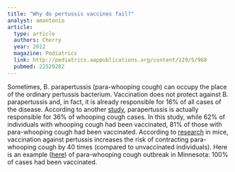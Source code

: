 ```yaml
---
title: "Why do pertussis vaccines fail?"
analyst: amantonio
article:
  type: article
  authors: Cherry
  year: 2012
  magazine: Pediatrics
  link: http://pediatrics.aappublications.org/content/129/5/968
  pubmed: 22529282
---
```


Sometimes, B. parapertussis (para-whooping cough) can occupy the place of the ordinary pertussis bacterium. Vaccination does not protect against B. parapertussis and, in fact, it is already responsible for 16% of all cases of the disease.
According to another [study](https://www.ncbi.nlm.nih.gov/pmc/articles/PMC1719607/), parapertussis is actually responsible for 36% of whooping cough cases. In this study, while 62% of individuals with whooping cough had been vaccinated, 81% of those with para-whooping cough had been vaccinated.
According to [research](https://www.ncbi.nlm.nih.gov/pmc/articles/PMC2880100/) in mice, vaccination against pertussis increases the risk of contracting para-whooping cough by 40 times (compared to unvaccinated individuals).
Here is an example ([here](https://www.ncbi.nlm.nih.gov/pmc/articles/PMC5440125/)) of para-whooping cough outbreak in Minnesota: 100% of cases had been vaccinated.
